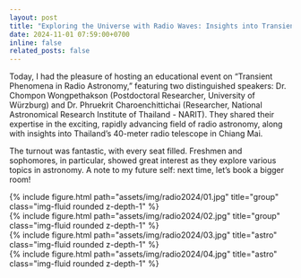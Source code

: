 ```yaml
---
layout: post
title: "Exploring the Universe with Radio Waves: Insights into Transient Phenomena in Radio Astronomy"
date: 2024-11-01 07:59:00+0700
inline: false
related_posts: false
---
```


Today, I had the pleasure of hosting an educational event on “Transient Phenomena in Radio Astronomy,” featuring two distinguished speakers: Dr. Chompon Wongpethakson (Postdoctoral Researcher, University of Würzburg) and Dr. Phruekrit Charoenchittichai (Researcher, National Astronomical Research Institute of Thailand - NARIT). They shared their expertise in the exciting, rapidly advancing field of radio astronomy, along with insights into Thailand’s 40-meter radio telescope in Chiang Mai.

The turnout was fantastic, with every seat filled. Freshmen and sophomores, in particular, showed great interest as they explore various topics in astronomy. A note to my future self: next time, let’s book a bigger room!

<div class="row">
    <div class="col-sm mt-3 mt-md-0">
        {% include figure.html path="assets/img/radio2024/01.jpg" title="group" class="img-fluid rounded z-depth-1" %}
    </div>
</div>

<div class="row">
    <div class="col-sm mt-3 mt-md-0">
        {% include figure.html path="assets/img/radio2024/02.jpg" title="group" class="img-fluid rounded z-depth-1" %}
    </div>
</div>

<div class="row">
    <div class="col-sm mt-3 mt-md-0">
        {% include figure.html path="assets/img/radio2024/03.jpg" title="astro" class="img-fluid rounded z-depth-1" %}
    </div>
</div>

<div class="row">
    <div class="col-sm mt-3 mt-md-0">
        {% include figure.html path="assets/img/radio2024/04.jpg" title="astro" class="img-fluid rounded z-depth-1" %}
    </div>
</div>
